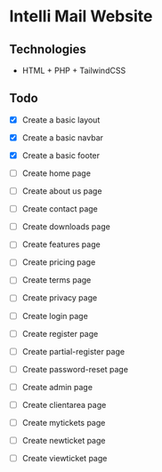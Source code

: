 # Intelli Mail Website

## Technologies

-   HTML + PHP + TailwindCSS

## Todo

-   [x] Create a basic layout
-   [x] Create a basic navbar
-   [x] Create a basic footer

-   [ ] Create home page
-   [ ] Create about us page
-   [ ] Create contact page
-   [ ] Create downloads page
-   [ ] Create features page
-   [ ] Create pricing page
-   [ ] Create terms page
-   [ ] Create privacy page

-   [ ] Create login page
-   [ ] Create register page
-   [ ] Create partial-register page
-   [ ] Create password-reset page

-   [ ] Create admin page

-   [ ] Create clientarea page
-   [ ] Create mytickets page
-   [ ] Create newticket page
-   [ ] Create viewticket page
